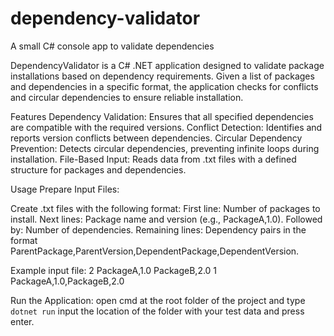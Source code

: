 # dependency-validator
 A small C# console app to validate dependencies

DependencyValidator is a C# .NET application designed to validate package installations based on dependency requirements. Given a list of packages and dependencies in a specific format, the application checks for conflicts and circular dependencies to ensure reliable installation.

Features
Dependency Validation: Ensures that all specified dependencies are compatible with the required versions.
Conflict Detection: Identifies and reports version conflicts between dependencies.
Circular Dependency Prevention: Detects circular dependencies, preventing infinite loops during installation.
File-Based Input: Reads data from .txt files with a defined structure for packages and dependencies.

Usage
Prepare Input Files:

Create .txt files with the following format:
First line: Number of packages to install.
Next lines: Package name and version (e.g., PackageA,1.0).
Followed by: Number of dependencies.
Remaining lines: Dependency pairs in the format ParentPackage,ParentVersion,DependentPackage,DependentVersion.

Example input file:
2
PackageA,1.0
PackageB,2.0
1
PackageA,1.0,PackageB,2.0

Run the Application:
open cmd at the root folder of the project and type `dotnet run`
input the location of the folder with your test data and press enter.

